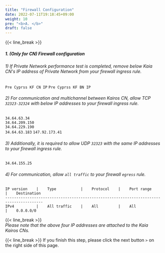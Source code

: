 ```yaml
---
title: "Firewall Configuration"
date: 2022-07-11T19:18:45+09:00
weight: 10
pre: "<b>A. </b>"
draft: false
---
```

{{< line_break >}}

##### 1. *(Only for CN)* Firewall configuration

###### 1) If Private Network performance test is completed, remove below Kaia CN's IP address of Private Network from your firewall ingress rule.
```Pre Cyprss KF CN IP```
```Pre Cyprss KF BN IP```

###### 2) For communication and multichannel between Kairos CN, allow TCP ```32323-32324``` with below IP addresses to your firewall ingress rule.
```34.64.63.34```   
```34.64.209.150```   
```34.64.229.190```   
```34.64.63.183```
```147.92.173.41```

###### 3) Additionally, it is required to allow UDP ``` 32323 ``` with the same IP addresses to your firewall ingress rule.
```34.64.155.25```   

###### 4) For communication, allow ```all traffic``` to your firewall ```egress``` rule.
```vim
IP version    |    Type           |    Protocol    |    Port range    |    Destination
---------------------------------------------------------------------------------------
IPv4          |    All traffic    |    All         |    All           |    0.0.0.0/0
```

{{< line_break >}}   
*Please note that the above four IP addresses are attached to the Kaia Kairos CNs.*

{{< line_break >}}
If you finish this step, please click the next button ```>``` on the right side of this page.
